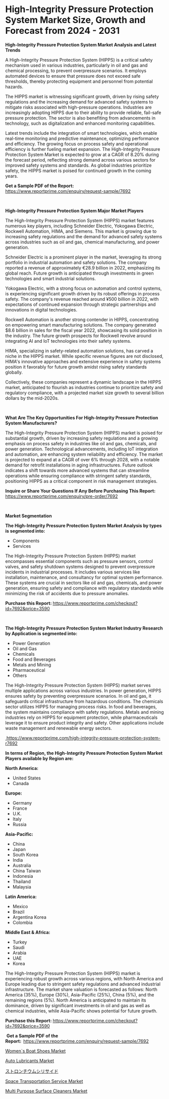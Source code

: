 <p><h1>High-Integrity Pressure Protection System Market Size, Growth and Forecast from 2024 - 2031</h1></p><p><strong>High-Integrity Pressure Protection System Market Analysis and Latest Trends</strong></p>
<p><p>A High-Integrity Pressure Protection System (HIPPS) is a critical safety mechanism used in various industries, particularly in oil and gas and chemical processing, to prevent overpressure scenarios. It employs automated devices to ensure that pressure does not exceed safe thresholds, thereby protecting equipment and personnel from potential hazards.</p><p>The HIPPS market is witnessing significant growth, driven by rising safety regulations and the increasing demand for advanced safety systems to mitigate risks associated with high-pressure operations. Industries are increasingly adopting HIPPS due to their ability to provide reliable, fail-safe pressure protection. The sector is also benefiting from advancements in technology, such as digitalization and enhanced monitoring capabilities.</p><p>Latest trends include the integration of smart technologies, which enable real-time monitoring and predictive maintenance, optimizing performance and efficiency. The growing focus on process safety and operational efficiency is further fueling market expansion. The High-Integrity Pressure Protection System Market is expected to grow at a CAGR of 8.20% during the forecast period, reflecting strong demand across various sectors for improved safety systems and standards. As global industries prioritize safety, the HIPPS market is poised for continued growth in the coming years.</p></p>
<p><strong>Get a Sample PDF of the Report:&nbsp;</strong> <a href="https://www.reportprime.com/enquiry/request-sample/7692">https://www.reportprime.com/enquiry/request-sample/7692</a></p>
<p>&nbsp;</p>
<p><strong>High-Integrity Pressure Protection System Major Market Players</strong></p>
<p><p>The High-Integrity Pressure Protection System (HIPPS) market features numerous key players, including Schneider Electric, Yokogawa Electric, Rockwell Automation, HIMA, and Siemens. This market is growing due to increasing safety regulations and the demand for advanced safety systems across industries such as oil and gas, chemical manufacturing, and power generation.</p><p>Schneider Electric is a prominent player in the market, leveraging its strong portfolio in industrial automation and safety solutions. The company reported a revenue of approximately €28.9 billion in 2022, emphasizing its global reach. Future growth is anticipated through investments in green technologies and smart industrial solutions.</p><p>Yokogawa Electric, with a strong focus on automation and control systems, is experiencing significant growth driven by its robust offerings in process safety. The company's revenue reached around ¥500 billion in 2022, with expectations of continued expansion through strategic partnerships and innovations in digital technologies.</p><p>Rockwell Automation is another strong contender in HIPPS, concentrating on empowering smart manufacturing solutions. The company generated $8.6 billion in sales for the fiscal year 2022, showcasing its solid position in the industry. The future growth prospects for Rockwell revolve around integrating AI and IoT technologies into their safety systems.</p><p>HIMA, specializing in safety-related automation solutions, has carved a niche in the HIPPS market. While specific revenue figures are not disclosed, HIMA's innovative approaches and extensive experience in safety systems position it favorably for future growth amidst rising safety standards globally.</p><p>Collectively, these companies represent a dynamic landscape in the HIPPS market, anticipated to flourish as industries continue to prioritize safety and regulatory compliance, with a projected market size growth to several billion dollars by the mid-2020s.</p></p>
<p>&nbsp;</p>
<p><strong>What Are The Key Opportunities For High-Integrity Pressure Protection System Manufacturers?</strong></p>
<p><p>The High-Integrity Pressure Protection System (HIPPS) market is poised for substantial growth, driven by increasing safety regulations and a growing emphasis on process safety in industries like oil and gas, chemicals, and power generation. Technological advancements, including IoT integration and automation, are enhancing system reliability and efficiency. The market is projected to expand at a CAGR of over 6% through 2028, with a notable demand for retrofit installations in aging infrastructures. Future outlook indicates a shift towards more advanced systems that can streamline operations while ensuring compliance with stringent safety standards, positioning HIPPS as a critical component in risk management strategies.</p></p>
<p><strong>Inquire or Share Your Questions If Any Before Purchasing This Report:</strong> <a href="https://www.reportprime.com/enquiry/pre-order/7692">https://www.reportprime.com/enquiry/pre-order/7692</a></p>
<p>&nbsp;</p>
<p><strong>Market Segmentation</strong></p>
<p><strong>The High-Integrity Pressure Protection System Market Analysis by types is segmented into:</strong></p>
<p><ul><li>Components</li><li>Services</li></ul></p>
<p><p>The High-Integrity Pressure Protection System (HIPPS) market encompasses essential components such as pressure sensors, control valves, and safety shutdown systems designed to prevent overpressure incidents in industrial processes. It includes various services like installation, maintenance, and consultancy for optimal system performance. These systems are crucial in sectors like oil and gas, chemicals, and power generation, ensuring safety and compliance with regulatory standards while minimizing the risk of accidents due to pressure anomalies.</p></p>
<p><strong>Purchase this Report:&nbsp;</strong><a href="https://www.reportprime.com/checkout?id=7692&price=3590">https://www.reportprime.com/checkout?id=7692&price=3590</a></p>
<p>&nbsp;</p>
<p><strong>The High-Integrity Pressure Protection System Market Industry Research by Application is segmented into:</strong></p>
<p><ul><li>Power Generation</li><li>Oil and Gas</li><li>Chemicals</li><li>Food and Beverages</li><li>Metals and Mining</li><li>Pharmaceutical</li><li>Others</li></ul></p>
<p><p>The High-Integrity Pressure Protection System (HIPPS) market serves multiple applications across various industries. In power generation, HIPPS ensures safety by preventing overpressure scenarios. In oil and gas, it safeguards critical infrastructure from hazardous conditions. The chemicals sector utilizes HIPPS for managing process risks. In food and beverages, the system maintains compliance with safety regulations. Metals and mining industries rely on HIPPS for equipment protection, while pharmaceuticals leverage it to ensure product integrity and safety. Other applications include waste management and renewable energy sectors.</p></p>
<p><a href="https://www.reportprime.com/high-integrity-pressure-protection-system-r7692">&nbsp;https://www.reportprime.com/high-integrity-pressure-protection-system-r7692</a></p>
<p><strong>In terms of Region, the High-Integrity Pressure Protection System Market Players available by Region are:</strong></p>
<p>
    <p> <strong> North America: </strong>
        <ul>
            <li>United States</li>
            <li>Canada</li>
        </ul>
        </p> 
    <p> <strong> Europe: </strong>
        <ul>
            <li>Germany</li>
            <li>France</li>
            <li>U.K.</li>
            <li>Italy</li>
            <li>Russia</li>
        </ul>
        </p> 
    <p> <strong> Asia-Pacific: </strong>
        <ul>
            <li>China</li>
            <li>Japan</li>
            <li>South Korea</li>
            <li>India</li>
            <li>Australia</li>
            <li>China Taiwan</li>
            <li>Indonesia</li>
            <li>Thailand</li>
            <li>Malaysia</li>
        </ul>
        </p> 
    <p> <strong> Latin America: </strong>
        <ul>
            <li>Mexico</li>
            <li>Brazil</li>
            <li>Argentina Korea</li>
            <li>Colombia</li>
        </ul>
        </p> 
    <p> <strong> Middle East & Africa: </strong>
        <ul>
            <li>Turkey</li>
            <li>Saudi</li>
            <li>Arabia</li>
            <li>UAE</li>
            <li>Korea</li>
        </ul>
    </p>
    </p>
<p><p>The High-Integrity Pressure Protection System (HIPPS) market is experiencing robust growth across various regions, with North America and Europe leading due to stringent safety regulations and advanced industrial infrastructure. The market share valuation is forecasted as follows: North America (35%), Europe (30%), Asia-Pacific (25%), China (5%), and the remaining regions (5%). North America is anticipated to maintain its dominance, driven by significant investments in oil and gas as well as chemical industries, while Asia-Pacific shows potential for future growth.</p></p>
<p><strong>Purchase this Report: </strong><a href="https://www.reportprime.com/checkout?id=7692&price=3590">https://www.reportprime.com/checkout?id=7692&price=3590</a></p>
<p>&nbsp;<strong>Get a Sample PDF of the Report:&nbsp;&nbsp;</strong><a href="https://www.reportprime.com/enquiry/request-sample/7692">https://www.reportprime.com/enquiry/request-sample/7692</a></p>
<p><strong></strong></p>
<p><p><a href="https://issuu.com/reportprime-2/docs/womens-boat-shoes-market-size-2030._3a9f6d72f20c33">Women`s Boat Shoes Market</a></p><p><a href="https://www.linkedin.com/pulse/global-auto-lubricants-market-projected-grow-cagr-83-zzfuc?trackingId=fH94i7uSTSO5OXis3pBYOw%3D%3D">Auto Lubricants Market</a></p><p><a href="https://medium.com/@durgin521/strontium-silicide-market-%E3%81%AF-%E3%82%B3%E3%82%B9%E3%83%88%E7%AE%A1%E7%90%86%E3%81%A8%E5%8A%B9%E7%8E%87%E5%90%91%E4%B8%8A%E3%82%92%E5%84%AA%E5%85%88%E3%81%97%E3%81%BE%E3%81%99-%E3%81%95%E3%82%89%E3%81%AB-%E5%A0%B1%E5%91%8A%E6%9B%B8%E3%81%AF%E5%B8%82%E5%A0%B4%E3%81%AE%E9%9C%80%E8%A6%81%E9%9D%A2%E3%81%A8%E4%BE%9B%E7%B5%A6%E9%9D%A2%E3%81%AE%E4%B8%A1%E6%96%B9%E3%82%92%E3%82%AB%E3%83%90%E3%83%BC%E3%81%97%E3%81%A6%E3%81%84%E3%81%BE%E3%81%99-strontium-silicide-25c911dcef0f">ストロンチウムシリサイド</a></p><p><a href="https://medium.com/@stephaniewynterk145/space-transportation-service-market-a-global-and-regional-analysis-focus-on-region-91a6018198f0">Space Transportation Service Market</a></p><p><a href="https://medium.com/@stephaniewynterk145/an-in-depth-analysis-of-the-global-multi-purpose-surface-cleaners-market-scope-and-its-rapid-8bfefa981949">Multi Purpose Surface Cleaners Market</a></p></p>
